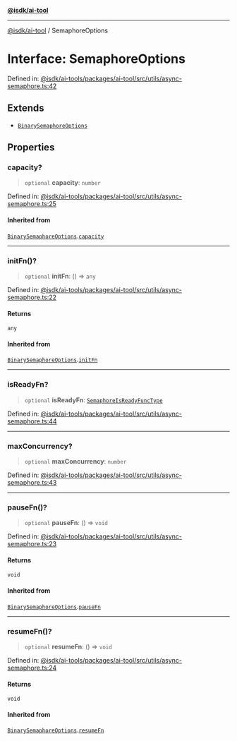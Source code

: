 [**@isdk/ai-tool**](../README.md)

***

[@isdk/ai-tool](../globals.md) / SemaphoreOptions

# Interface: SemaphoreOptions

Defined in: [@isdk/ai-tools/packages/ai-tool/src/utils/async-semaphore.ts:42](https://github.com/isdk/ai-tool.js/blob/209a87173b5eabb2f81db6ea9a6784f34c24e271/src/utils/async-semaphore.ts#L42)

## Extends

- [`BinarySemaphoreOptions`](BinarySemaphoreOptions.md)

## Properties

### capacity?

> `optional` **capacity**: `number`

Defined in: [@isdk/ai-tools/packages/ai-tool/src/utils/async-semaphore.ts:25](https://github.com/isdk/ai-tool.js/blob/209a87173b5eabb2f81db6ea9a6784f34c24e271/src/utils/async-semaphore.ts#L25)

#### Inherited from

[`BinarySemaphoreOptions`](BinarySemaphoreOptions.md).[`capacity`](BinarySemaphoreOptions.md#capacity)

***

### initFn()?

> `optional` **initFn**: () => `any`

Defined in: [@isdk/ai-tools/packages/ai-tool/src/utils/async-semaphore.ts:22](https://github.com/isdk/ai-tool.js/blob/209a87173b5eabb2f81db6ea9a6784f34c24e271/src/utils/async-semaphore.ts#L22)

#### Returns

`any`

#### Inherited from

[`BinarySemaphoreOptions`](BinarySemaphoreOptions.md).[`initFn`](BinarySemaphoreOptions.md#initfn)

***

### isReadyFn?

> `optional` **isReadyFn**: [`SemaphoreIsReadyFuncType`](../type-aliases/SemaphoreIsReadyFuncType.md)

Defined in: [@isdk/ai-tools/packages/ai-tool/src/utils/async-semaphore.ts:44](https://github.com/isdk/ai-tool.js/blob/209a87173b5eabb2f81db6ea9a6784f34c24e271/src/utils/async-semaphore.ts#L44)

***

### maxConcurrency?

> `optional` **maxConcurrency**: `number`

Defined in: [@isdk/ai-tools/packages/ai-tool/src/utils/async-semaphore.ts:43](https://github.com/isdk/ai-tool.js/blob/209a87173b5eabb2f81db6ea9a6784f34c24e271/src/utils/async-semaphore.ts#L43)

***

### pauseFn()?

> `optional` **pauseFn**: () => `void`

Defined in: [@isdk/ai-tools/packages/ai-tool/src/utils/async-semaphore.ts:23](https://github.com/isdk/ai-tool.js/blob/209a87173b5eabb2f81db6ea9a6784f34c24e271/src/utils/async-semaphore.ts#L23)

#### Returns

`void`

#### Inherited from

[`BinarySemaphoreOptions`](BinarySemaphoreOptions.md).[`pauseFn`](BinarySemaphoreOptions.md#pausefn)

***

### resumeFn()?

> `optional` **resumeFn**: () => `void`

Defined in: [@isdk/ai-tools/packages/ai-tool/src/utils/async-semaphore.ts:24](https://github.com/isdk/ai-tool.js/blob/209a87173b5eabb2f81db6ea9a6784f34c24e271/src/utils/async-semaphore.ts#L24)

#### Returns

`void`

#### Inherited from

[`BinarySemaphoreOptions`](BinarySemaphoreOptions.md).[`resumeFn`](BinarySemaphoreOptions.md#resumefn)
